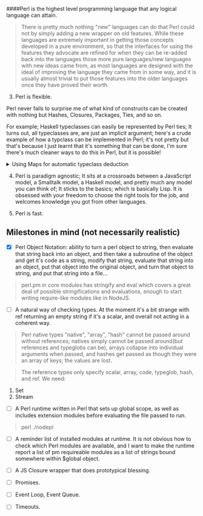####Perl is the highest level programming language that any logical language can attain.





> There is pretty much nothing "new" languages can do that Perl could not by simply adding a new wrapper on old features. While these languages are extremely important in getting those concepts developed in a pure environment, so that the interfaces for using the features they advocate are refined for when they can be re-added back into the languages those more pure languages/new languages with new ideas came from, as most languages are designed with the ideal of improving the language they came from in some way, and it is usually almost trivial to put those features into the older languages once they have proved their worth.

3. Perl is flexible. 

Perl never fails to surprise me of what kind of constructs can be created with nothing but Hashes, Closures, Packages, Ties, and so on.

For example; Haskell typeclasses can easily be represented by Perl ties; It turns out, all typeclasses are, are just an implicit argument; here's a crude example of how a typclass can be implemented in Perl; it's not pretty but that's because I just learnt that it's something that can be done, I'm sure there's much cleaner ways to do this in Perl, but it is possible!

<details>
<summary>Using Maps for automatic typeclass deduction</summary>

```
package Functor;
use Data::Dumper;
our %mappings = ();

sub fmap {
    shift if "$_[0]" eq __PACKAGE__;
    my $f = shift;
    my $obj = shift;
    my $ref = ref $obj;
    
    if (exists($mappings{ref($obj)})) {
        my $ref1 = $mappings{ref($obj)};
        if (exists $ref1->{'map'}) {
            my $ref2 = $ref1->{'map'};

            return $ref2->($f, $obj);
        }
    }
}

package Array;

sub fromList {
    shift if "$_[0]" eq __PACKAGE__;
    
    my @array = @_;
    bless \@array, __PACKAGE__;
    return \@array;
}

package main;
use Data::Dumper;
$Data::Dumper::Deparse = 1;

my $array = Array->fromList(1, 2, 3, 4);

$Functor::mappings{'Array'} = {
    'map' => sub {
        my $f = shift;
        my $array = shift;
        
        for (my $i = 0; $i < scalar @$array; ++$i) {        
            $array->[$i] = $f->($array->[$i]);
        }
        
        return $array;
    }
};

my $obj = Functor::fmap (sub { return $_[0] * 2 }, $array);
print Dumper $obj;
```
</details>


4. Perl is paradigm agnostic; It sits at a crossroads between a JavaScript model, a Smalltalk model, a Haskell model, and pretty much any model you can think of; It sticks to the basics; which is basically Lisp. It is obsessed with your freedom to choose the right tools for the job, and welcomes knowledge you got from other languages.


5. Perl is fast.


## Milestones in mind (not necessarily realistic)

- [x] Perl Object Notation: ability to turn a perl object to string, then evaluate that string back into an object, and then take a subroutine of the object and get it's code as a string, modify that string, evaluate that string into an object, put that object into the original object, and turn that object to string, and put that string into a file...

> perl.pm in core modules has stringify and eval which covers a great deal of possible stringifications and evaluations, enough to start writing require-like modules like in NodeJS.

- [ ] A natural way of checking types. At the moment it's a bit strange with ref returning an empty string if it's a scalar, and overall not acting in a coherent way.

> Perl native types "native", "array", "hash" cannot be passed around without references;
natives simply cannot be passed around(but references and typeglobs can be), arrays collapse into individual arguments when passed, and hashes get passed as though they were an array of keys; the values are lost.

> The reference types only specify scalar, array, code, typeglob, hash, and ref. We need:

1. Set
2. Stream



- [ ] A Perl runtime written in Perl that sets up global scope, as well as includes extension modules before evaluating the file passed to run. 
> perl ./nodepl <file> <options>

- [ ] A reminder list of installed modules at runtime. It is not obvious how to check which
Perl modules are available, and I want to make the runtime report a list of pm requireable modules
as a list of strings bound somewhere within $global object.

- [ ] A JS Closure wrapper that does prototypical blessing.

- [ ] Promises.

- [ ] Event Loop, Event Queue.

- [ ] Timeouts.
